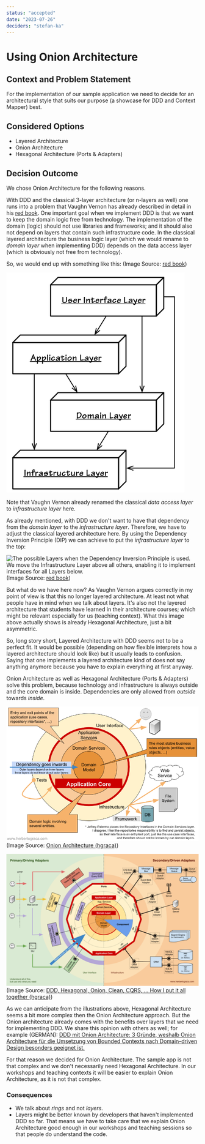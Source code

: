 ```yaml
---
status: "accepted"
date: "2023-07-26"
deciders: "stefan-ka"
---
```

# Using Onion Architecture

## Context and Problem Statement

For the implementation of our sample application we need to decide for an architectural style that suits our purpose
(a showcase for DDD and Context Mapper) best.

## Considered Options

* Layered Architecture
* Onion Architecture
* Hexagonal Architecture (Ports & Adapters)

## Decision Outcome

We chose Onion Architecture for the following reasons.

With DDD and the classical 3-layer architecture (or n-layers as well) one runs into a problem that Vaughn Vernon
has already described in detail in his [red book](https://www.pearson.de/implementing-domain-driven-design-9780321834577).
One important goal when we implement DDD is that we want to keep the domain logic free from technology. The implementation
of the domain (logic) should not use libraries and frameworks; and it should also not depend on layers that contain such
infrastructure code. In the classical layered architecture the business logic layer (which we would rename to _domain layer_
when implementing DDD) depends on the data access layer (which is obviously not free from technology).

So, we would end up with something like this: (Image Source: [red book](https://www.pearson.de/implementing-domain-driven-design-9780321834577))

![The traditional Layers Architecture in which DDD is applied](./graphics/0001/layered_architecture_1.png)

Note that Vaughn Vernon already renamed the classical _data access layer_ to _infrastructure layer_ here.

As already mentioned, with DDD we don't want to have that dependency from the _domain layer_ to the _infrastructure layer_.
Therefore, we have to adjust the classical layered architecture here. By using the Dependency Inversion Principle (DIP)
we can achieve to put the _infrastructure layer_ to the top:

![The possible Layers when the Dependency Inversion Principle is used. We move the Infrastructure Layer above all others, 
enabling it to implement interfaces for all Layers below.](./graphics/0001/layered_architecture_2.png)
(Image Source: [red book](https://www.pearson.de/implementing-domain-driven-design-9780321834577))

But what do we have here now? As Vaughn Vernon argues correctly in my point of view is that this no longer layered architecture.
At least not what people have in mind when we talk about layers. It's also not the layered architecture that students have
learned in their architecture courses; which might be relevant especially for us (teaching context). What this image
above actually shows is already Hexagonal Architecture, just a bit asymmetric.

So, long story short, Layered Architecture with DDD seems not to be a perfect fit. It would be possible (depending on how
flexible interprets how a layered architecture should look like) but it usually leads to confusion. Saying that one
implements a layered architecture kind of does not say anything anymore because you have to explain everything at first anyway.

Onion Architecture as well as Hexagonal Architecture (Ports & Adapters) solve this problem, because technology and infrastructure is always
outside and the core domain is inside. Dependencies are only allowed from _outside_ towards _inside_.

![Onion Architecture](./graphics/0001/2008-onion-architecture.png)
(Image Source: [Onion Architecture (hgraca)](https://herbertograca.com/2017/09/21/onion-architecture/))

![Hexagonal Architecture](./graphics/0001/hexagonal-architecture.png)
(Image Source: [DDD, Hexagonal, Onion, Clean, CQRS, … How I put it all together (hgraca)](https://herbertograca.com/2017/11/16/explicit-architecture-01-ddd-hexagonal-onion-clean-cqrs-how-i-put-it-all-together/))

As we can anticipate from the illustrations above, Hexagonal Architecture seems a bit more complex then the Onion Architecture
approach. But the Onion architecture already comes with the benefits over layers that we need for implementing DDD.
We share this opinion with others as well; for example (GERMAN): [DDD mit Onion Architecture: 3 Gründe, weshalb Onion 
Architecture für die Umsetzung von Bounded Contexts nach Domain-driven Design besonders geeignet ist.](https://www.innoq.com/de/blog/ddd-mit-onion-architecture-umsetzen/) 

For that reason we decided for Onion Architecture. The sample app is not that complex and we don't necessarily need Hexagonal
Architecture. In our workshops and teaching contexts it will be easier to explain Onion Architecture, as it is not that complex.

### Consequences

* We talk about _rings_ and not _layers_.
* Layers might be better known by developers that haven't implemented DDD so far. That means we have to take care that we
  explain Onion Architecture good enough in our workshops and teaching sessions so that people do understand the code.
